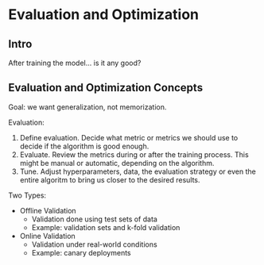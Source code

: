 # Evaluation and Optimization

## Intro

After training the model... is it any good?

## Evaluation and Optimization Concepts

Goal: we want generalization, not memorization.

Evaluation:

1. Define evaluation. Decide what metric or metrics we should use to decide if the algorithm is good enough.
2. Evaluate. Review the metrics during or after the training process. This might be manual or automatic, depending on the algorithm.
3. Tune. Adjust hyperparameters, data, the evaluation strategy or even the entire algoritm to bring us closer to the desired results.

Two Types:

* Offline Validation
    * Validation done using test sets of data
    * Example: validation sets and k-fold validation
* Online Validation
    * Validation under real-world conditions
    * Example: canary deployments

